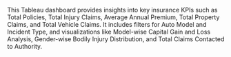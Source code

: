 This Tableau dashboard provides insights into key insurance KPIs such as Total Policies, Total Injury Claims, Average Annual Premium, Total Property Claims, and Total Vehicle Claims. It includes filters for Auto Model and Incident Type, and visualizations like Model-wise Capital Gain and Loss Analysis, Gender-wise Bodily Injury Distribution, and Total Claims Contacted to Authority.
